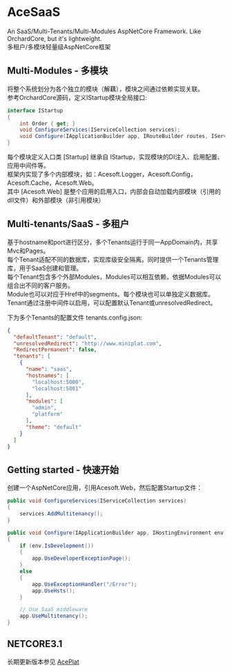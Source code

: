 # AceSaaS
An SaaS/Multi-Tenants/Multi-Modules AspNetCore Framework. Like OrchardCore, but it's lightweight.  
多租户/多模块轻量级AspNetCore框架

## Multi-Modules - 多模块
将整个系统划分为各个独立的模块（解藕），模块之间通过依赖实现关联。  
参考OrchardCore源码，定义IStartup模块全局接口:
```csharp
interface IStartup
{
    int Order { get; }
    void ConfigureServices(IServiceCollection services);
    void Configure(IApplicationBuilder app, IRouteBuilder routes, IServiceProvider services);
}
```    
每个模块定义入口类 [Startup] 继承自 IStartup，实现模块的DI注入、启用配置、应用中间件等。  
框架内实现了多个内部模块，如：Acesoft.Logger，Acesoft.Config，Acesoft.Cache，Acesoft.Web。  
其中 [Acesoft.Web] 是整个应用的启用入口，内部会自动加载内部模块（引用的dll文件）和外部模块（非引用模块）

## Multi-tenants/SaaS - 多租户
基于hostname和port进行区分，多个Tenants运行于同一AppDomain内，共享Mvc和Pages。  
每个Tenant适配不同的数据库，实现库级安全隔离。同时提供一个Tenants管理库，用于SaaS创建和管理。    
每个Tenant包含多个外部Modules，Modules可以相互依赖，依据Modules可以组合出不同的客户服务。  
Module也可以对应于Href中的segments。每个模块也可以单独定义数据库。  
Tenant通过注册中间件以启用，可以配置默认Tenant或unresolvedRedirect。  

下为多个Tenants的配置文件 tenants.config.json:  
```json
{
  "defaultTenant": "default",
  "unresolvedRedirect": "http://www.miniplat.com",
  "RedirectPermanent": false,
  "tenants": [
    {
      "name": "saas",
      "hostnames": [
        "localhost:5000",
        "localhost:5001"
      ],
      "modules": [
        "admin",
        "platform"
      ],
      "theme": "default"
    }
  ]
}
```
## Getting started - 快速开始  
创建一个AspNetCore应用，引用Acesoft.Web，然后配置Startup文件：
```csharp
public void ConfigureServices(IServiceCollection services)
{
    services.AddMultitenancy();
}

public void Configure(IApplicationBuilder app, IHostingEnvironment env)
{
    if (env.IsDevelopment())
    {
        app.UseDeveloperExceptionPage();
    }
    else
    {
        app.UseExceptionHandler("/Error");
        app.UseHsts();
    }

    // Use SaaS middleware
    app.UseMultitenancy();
}
```
## NETCORE3.1
长期更新版本参见 [AcePlat](https://github.com/alex-ling/aceplat)
